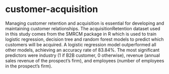 # customer-acquisition  

Managing customer retention and acquisition is essential for developing and maintaining customer relationships. The acquisitionRetention dataset used in this study comes from the SMRCM package in R which is used to train logistic regression, decision tree and random forest models to predict which customers will be acquired. A logistic regression model outperformed all other models, achieving an accuracy rate of 83.84%. The most significant predictors were industry (1 if B2B customer, 0 otherwise), revenue (annual sales revenue of the prospect’s firm), and employees (number of employees in the prospect’s firm).
